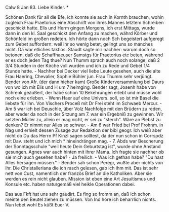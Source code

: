  Calw 8 Jan 83.
Liebe Kinder. <Mar>*

Schönen Dank für all die Bfe, ich konnte sie auch in Kornth brauchen, wohin zugleich Frau Praetorius eine Abschrift von ihres Mannes letztem Schreiben geschickt hatte. Elis und Herm gingen Morgens, ich erst Mittags, wurde dann in den kl. Saal geschickt den Anfang zu machen, währd Körber und Schönfeld im großen redeten. Ich hörte dann noch Sch begeistert aufgeregt zum Gebet auffordern: weil ihr so wenig betet, gelingt uns so manches nicht. Da war etliches taktlos. Staudt sagte mir nachher: warum doch so betonen, daß die Schaffhaeuser Samstgs für Praetorius etc beten, während er es doch jeden Tag thue? Nun Thumm sprach auch noch solange, daß 2 3/4 Stunden in der Kirche voll wurden und ich zu Rede und Gebet 1/4 Stunde hatte. - Nachher bei Decker viel liebe Leute gesehen, auch die alte Frau Haering, Chevalier, Sophie Bühler jun. Frau Thumm sehr verjüngt. Bender von Afr. (der dann hieher kam) Große Kinderversammlung bei Daurs von wo ich mit Elis und H um 7 heimging. Bender sagt, Josenh habe von Schrenk geäußert, der habe schon 10 Bekehrungen erlebt und müsse wohl noch eine erleben. - Wenn Haer auf eine Univers. soll, so ist mir Basel die liebste für ihn. Von Vischers Proceß mit Dr Frei steht im Schwaeb Mercur. - Am 5 war ich bei Deuschle, über Volz Nachfolge mit den Brüdern zu reden, aber weder da noch in der Sitzung am 7. war ein Ergebniß zu gewinnen. Wir setzten Müller zu, allein er mag nicht, er sei zu "sterch". Wäre an Plebst zu denken? Er nimmt nur Alles so schwer. - Am 6 war Fried bei Prof Frohnm. in Nag und erhielt dessen Zusage zur Redaktion der bibl geogr. Ich weiß aber nicht ob Du das Herrn Pf Kinzl sagen solltest, da der nun schon in Corrspdz mit Dav. steht und ich mich <nicht>* hineindrängen mag. - 7. Abds war Bescherung der Sonntagsschule "weil heute Dein Geburtstag ist", wurde ohne Anstand gesungen. Agnes war auch hinten mit ihrer Mama. Ich fragte sie nachher ob sie mich auch gesehen habe? - Ja freilich. - Was ich gethan habe? "Du hast Alles hersagen müssen." - Bender sah schon Peregr, wußte aber nichts von ihr. Die Christalleriana die ich rasch gelesen, gab ich ihm mit. Das ist sehr nett von Cust, namentlich der französ Brief an die Katholiken. Aber sie werden es rein nicht glauben. Mission ist eben eine Art Jesuitismus und Konsule etc. haben naturgemäß viel heikle Operationen dabei.

Das aus Fkft hat uns sehr gaudirt. Es fing so fromm an, daß ich schon meinte den Beutel ziehen zu müssen. Von Ind höre ich beharrlich nichts. 
 Nun lebet wohl Es küßt Euer V.

